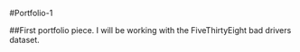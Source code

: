 #Portfolio-1

##First portfolio piece. I will be working with the FiveThirtyEight bad drivers dataset. 